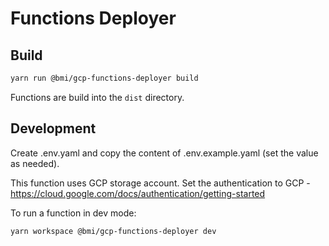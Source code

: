# Functions Deployer

## Build

```bash
yarn run @bmi/gcp-functions-deployer build
```

Functions are build into the `dist` directory.

## Development

Create .env.yaml and copy the content of .env.example.yaml (set the value as needed).

This function uses GCP storage account. Set the authentication to GCP - https://cloud.google.com/docs/authentication/getting-started

To run a function in dev mode:

```bash
yarn workspace @bmi/gcp-functions-deployer dev
```
